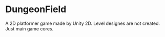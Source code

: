 # DungeonField
A 2D platformer game made by Unity 2D. Level designes are not created. Just main game cores.

